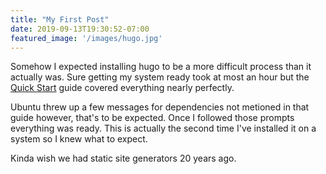 ```yaml
---
title: "My First Post"
date: 2019-09-13T19:30:52-07:00
featured_image: '/images/hugo.jpg'
---
```

Somehow I expected installing hugo to be a more difficult process than it actually was. Sure getting my system ready took at most an hour but the [Quick Start](https://gohugo.io/getting-started/quick-start/ "Quick Start") guide covered everything nearly perfectly.

Ubuntu threw up a few messages for dependencies not metioned in that guide however, that's to be expected. Once I followed those prompts everything was ready. This is actually the second time I've installed it on a system so I knew what to expect.

Kinda wish we had static site generators 20 years ago.
